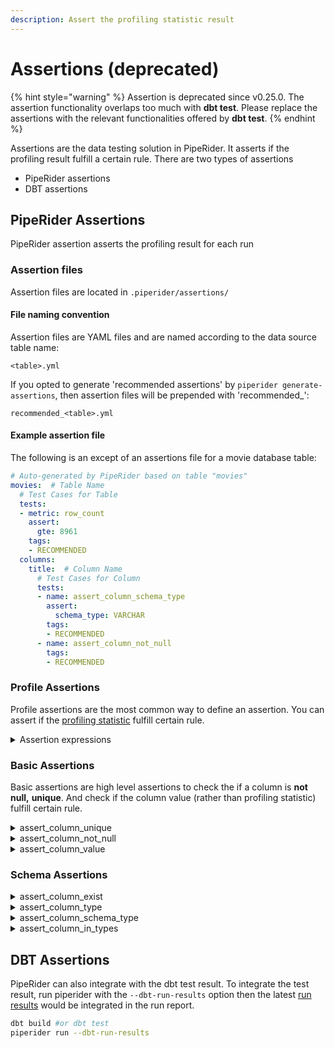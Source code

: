 ```yaml
---
description: Assert the profiling statistic result
---
```


# Assertions (deprecated)

{% hint style="warning" %}
Assertion is deprecated since v0.25.0. The assertion functionality overlaps too much with **dbt test**. Please replace the assertions with the relevant functionalities offered by **dbt test**.
{% endhint %}

Assertions are the data testing solution in PipeRider. It asserts if the profiling result fulfill a certain rule. There are two types of assertions

* PipeRider assertions
* DBT assertions

## PipeRider Assertions

PipeRider assertion asserts the profiling result for each run

### Assertion files

Assertion files are located in `.piperider/assertions/`

#### File naming convention

Assertion files are YAML files and are named according to the data source table name:

`<table>.yml`

If you opted to generate 'recommended assertions' by `piperider generate-assertions`, then assertion files will be prepended with 'recommended\_':

`recommended_<table>.yml`

#### Example assertion file

The following is an except of an assertions file for a movie database table:

```yaml
# Auto-generated by PipeRider based on table "movies"
movies:  # Table Name
  # Test Cases for Table
  tests:
  - metric: row_count
    assert:
      gte: 8961
    tags:
    - RECOMMENDED
  columns:
    title:  # Column Name
      # Test Cases for Column
      tests:
      - name: assert_column_schema_type
        assert:
          schema_type: VARCHAR
        tags:
        - RECOMMENDED
      - name: assert_column_not_null
        tags:
        - RECOMMENDED
```

### Profile Assertions

Profile assertions are the most common way to define an assertion. You can assert if the [profiling statistic](profile.md) fulfill certain rule.&#x20;

<details>

<summary>Assertion expressions</summary>

Description: Profiling-based assertions are assert the value of a profiling field.

* Metric: The profile field defined in [profling](https://app.gitbook.com/s/UsYS3zzeqKu12WDMiMAL/\~/changes/92/get-started/run/profile)
* Assert:
  * `gte`: the value should be greater than or equal to
  * `gt`: the value should be greater than
  * `lte`: the value should be less than or equal to
  * `lt`: the value should be less than
  * `eq`: the value should equal to
  * `ne`: the value should not equal to

The row count should be <= 1000000

```yaml
world_city:
  tests:
  - metric: row_count
    assert:
      lte: 1000000
```

The missing percentage should be <= 0.01

```yaml
world_city:
  columns:
    country_code:
      tests:
      - metric: nulls_p
        assert:
          lte: 0.01
```

The median should be between \[10, 20]

```yaml
world_city:
  columns:
    country_code:
      tests:
      - metric: p50
        assert:
          gte: 10
          lte: 20
```

</details>

### Basic Assertions

Basic assertions are high level assertions to check the if a column is **not null,** **unique**. And check if the column value (rather than profiling statistic) fulfill certain rule.

<details>

<summary>assert_column_unique</summary>

* Description: The values of column must be unique.
* Assert: None
* Tags:

```yaml
world_city:
  columns:
    country_code:
      tests:
      - name: assert_column_unique
        tags:
          - dialing code
```

</details>

<details>

<summary>assert_column_not_null</summary>

* Description: The values of the column must not be null.
* Assert: None
* Tags:

```yaml
world_city:
  columns:
    name:
      tests:
      - name: assert_column_not_null
        tags:
          - city name
```

</details>

<details>

<summary>assert_column_value</summary>

* Description: Assert the column value should be in the range.
* Assert:
  * `gte`: the value should be greater than or equal to
  * `gt`: the value should be greater than
  * `lte`: the value should be less than or equal to
  * `lt`: the value should be less than
  * `in`: the value should belong to the set

The value should be between \[0,10000)

```yaml
world_city:
  columns:
    population:
      tests:
      - name: assert_column_value
        assert:
            gte: 0
            lt: 10000
```

The value of a datetime type column should be `>= '2022-01-01'`

```yaml
world_city:
  columns:
    create_at:
      tests:
      - name: assert_column_value
        assert:
          gte: '2022-01-01;
```

The value of the column should belong to \["male", "female"] set

```
TITANIC:
  columns:
    Sex:
      tests:
      - name: assert_column_value
        assert:
          in: ["male", "female"]
```

</details>

### Schema Assertions

<details>

<summary>assert_column_exist</summary>

* Description: The column must exist.
* Assert: None
* Tags:

```yaml
world_city:  #Table Name
  columns:
    country_code:
      tests:
      - name: assert_column_exist
        tags:
          - dialing code
```

</details>

<details>

<summary>assert_column_type</summary>

* Description: The type of the column must match the specified type.
* Assert:
  * `type: numeric, string, datetime`
* Tags:

```yaml
world_city:
  columns:
    name:
      tests:
      - name: assert_column_type
        assert:
          type: string
        tags:
          - city name
```

</details>

<details>

<summary>assert_column_schema_type</summary>

* Description: The column schema type should match the specific schema type.
* Assert:
  * schema\_type: the schema type in data source. (e.g. `TEXT`, `DATE`, `VARCHAR(128)`, ...)

```
world_city:
  columns:
    name:
      tests:
      - name: assert_column_schema_type
        assert:
          schema_type: TEXT
```

</details>

<details>

<summary>assert_column_in_types</summary>

* Description: The type of the column must be contained in the list.
* Assert:
  * `types: [string, integer, numeric, datetime, boolean, other]`
* Tags:

```yaml
world_city:  #Table Name
  columns:
    country_code:
      tests:
      - name: assert_column_in_types
        assert:
          types: [string]
        tags:
          - dialing code
```

</details>



## DBT Assertions

PipeRider can also integrate with the dbt test result. To integrate the test result, run piperider with the `--dbt-run-results` option then the latest [run results](https://docs.getdbt.com/reference/artifacts/run-results-json) would be integrated in the run report.

```sh
dbt build #or dbt test
piperider run --dbt-run-results
```







